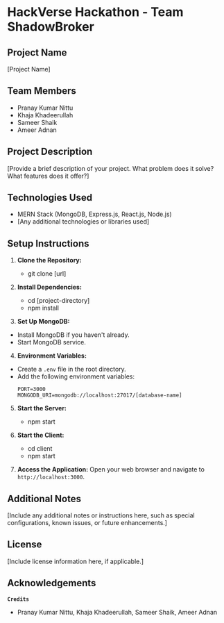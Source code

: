 # HackVerse Hackathon - Team ShadowBroker

## Project Name

[Project Name]

## Team Members

- Pranay Kumar Nittu
- Khaja Khadeerullah
- Sameer Shaik
- Ameer Adnan

## Project Description

[Provide a brief description of your project. What problem does it solve? What features does it offer?]

## Technologies Used

- MERN Stack (MongoDB, Express.js, React.js, Node.js)
- [Any additional technologies or libraries used]

## Setup Instructions

1. **Clone the Repository:**
   - git clone [url]
   
2. **Install Dependencies:**
   - cd [project-directory]
   - npm install

3. **Set Up MongoDB:**
- Install MongoDB if you haven't already.
- Start MongoDB service.

4. **Environment Variables:**
- Create a `.env` file in the root directory.
- Add the following environment variables:
  ```
  PORT=3000
  MONGODB_URI=mongodb://localhost:27017/[database-name]
  ```

5. **Start the Server:**
   - npm start

6. **Start the Client:**
   - cd client
   - npm start

7. **Access the Application:**
Open your web browser and navigate to `http://localhost:3000`.

## Additional Notes

[Include any additional notes or instructions here, such as special configurations, known issues, or future enhancements.]

## License

[Include license information here, if applicable.]

## Acknowledgements

**`Credits`**
-  Pranay Kumar Nittu, Khaja Khadeerullah, Sameer Shaik, Ameer Adnan



